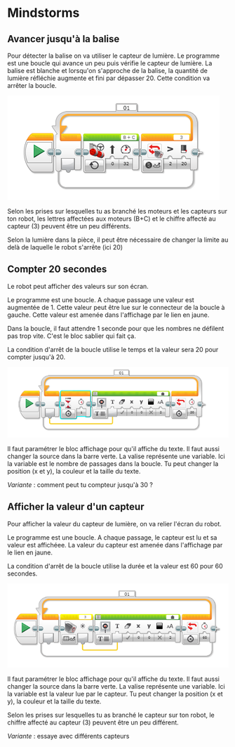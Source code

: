 # Mindstorms

## Avancer jusqu'à la balise

Pour détecter la balise on va utiliser le capteur de lumière.
Le programme est une boucle qui avance un peu puis vérifie le capteur de lumière.
La balise est blanche et lorsqu'on s'approche de la balise, la quantité de lumière réfléchie augmente et fini par dépasser 20.  Cette condition va arrêter la boucle.

![Moteur Avancer jusqu'a balise](images/moteur-avancer-balise.png)

Selon les prises sur lesquelles tu as branché les moteurs et les capteurs sur ton robot, les lettres affectées aux moteurs (B+C) et le chiffre affecté au capteur (3) peuvent être un peu différents.

Selon la lumière dans la pièce, il peut être nécessaire de changer la limite au delà de laquelle le robot s'arrête (ici 20)


## Compter 20 secondes

Le robot peut afficher des valeurs sur son écran.

Le programme est une boucle. A chaque passage une valeur est augmentée de 1. Cette valeur peut être lue sur le connecteur de la boucle à gauche. Cette valeur est amenée dans l'affichage par le lien en jaune.

Dans la boucle, il faut attendre 1 seconde pour que les nombres ne défilent pas trop vite. C'est le bloc sablier qui fait ça.

La condition d'arrêt de la boucle utilise le temps et la valeur sera 20 pour compter jusqu'à 20.


![Compter jusqu'a 20](images/compter-20-secondes.png)

Il faut paramétrer le bloc affichage pour qu'il affiche du texte. Il faut aussi changer la source dans la barre verte. La valise représente une variable. Ici la variable est le nombre de passages dans la boucle. Tu peut changer la position (x et y), la couleur et la taille du texte.


*_Variante_* : comment peut tu compteur jusqu'à 30 ?


## Afficher la valeur d'un capteur

Pour afficher la valeur du capteur de lumière, on va relier l'écran du robot.

Le programme est une boucle. A chaque passage, le capteur est lu et sa valeur est affichéee. La valeur du capteur est amenée dans l'affichage par le lien en jaune.

La condition d'arrêt de la boucle utilise la durée et la valeur est 60 pour 60 secondes.


![Afficher une variable](images/capteur-afficher.png)

Il faut paramétrer le bloc affichage pour qu'il affiche du texte. Il faut aussi changer la source dans la barre verte. La valise représente une variable. Ici la variable est la valeur lue par le capteur. Tu peut changer la position (x et y), la couleur et la taille du texte.

Selon les prises sur lesquelles tu as branché le capteur sur ton robot,  le chiffre affecté au capteur (3) peuvent être un peu différent.

*_Variante_* : essaye avec différents capteurs

